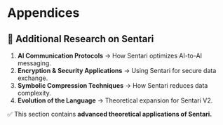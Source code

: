 # Appendices

## 📌 Additional Research on Sentari
1. **AI Communication Protocols** → How Sentari optimizes AI-to-AI messaging.  
2. **Encryption & Security Applications** → Using Sentari for secure data exchange.  
3. **Symbolic Compression Techniques** → How Sentari reduces data complexity.  
4. **Evolution of the Language** → Theoretical expansion for Sentari V2.

✅ This section contains **advanced theoretical applications of Sentari.**
